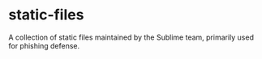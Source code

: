# static-files

A collection of static files maintained by the Sublime team, primarily used for phishing defense.
